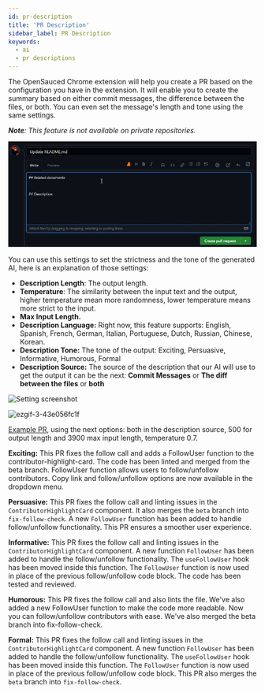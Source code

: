 ```yaml
---
id: pr-description
title: 'PR Description'
sidebar_label: PR Description
keywords:
  - ai
  - pr descriptions
---
```


The OpenSauced Chrome extension will help you create a PR based on the configuration you have in the extension. It will enable you to create the summary based on either commit messages, the difference between the files, or both. You can even set the message's length and tone using the same settings.

_**Note**: This feature is not available on private repositories._

![generate pr description](../../../static/gif/pr-description.gif)

You can use this settings to set the strictness and the tone of the generated AI, here is an explanation of those settings:

- **Description Length**: The output length.
- **Temperature**: The similarity between the input text and the output, higher temperature mean more randomness, lower temperature means more strict to the input.
- **Max Input Length.**
- **Description Language:** Right now, this feature supports: English, Spanish, French, German, Italian, Portuguese, Dutch, Russian, Chinese, Korean.
- **Description Tone:** The tone of the output: Exciting, Persuasive, Informative, Humorous, Formal
- **Description Source:** The source of the description that our AI will use to get the output it can be the next: **Commit Messages** or **The diff between the files** or **both**

![Setting screenshot](https://user-images.githubusercontent.com/18273833/241760972-aa10eabe-3c01-4921-956a-ab85bada1575.png)

![ezgif-3-43e056fc1f](https://github.com/open-sauced/docs.opensauced.pizza/assets/18273833/fa19fa8e-e652-461c-8df4-6e959c9b9943)

[Example PR](https://github.com/open-sauced/insights/pull/1197), using the next options: both in the description source, 500 for output length and 3900 max input length, temperature 0.7.

**Exciting:** This PR fixes the follow call and adds a FollowUser function to the contributor-highlight-card. The code has been linted and merged from the beta branch. FollowUser function allows users to follow/unfollow contributors. Copy link and follow/unfollow options are now available in the dropdown menu.

**Persuasive:** This PR fixes the follow call and linting issues in the `ContributorHighlightCard` component. It also merges the `beta` branch into `fix-follow-check`. A new `FollowUser` function has been added to handle follow/unfollow functionality. This PR ensures a smoother user experience.

**Informative:** This PR fixes the follow call and linting issues in the `ContributorHighlightCard` component. A new function `FollowUser` has been added to handle the follow/unfollow functionality. The `useFollowUser` hook has been moved inside this function. The `FollowUser` function is now used in place of the previous follow/unfollow code block. The code has been tested and reviewed.

**Humorous:** This PR fixes the follow call and also lints the file. We've also added a new FollowUser function to make the code more readable. Now you can follow/unfollow contributors with ease. We've also merged the beta branch into fix-follow-check.

**Formal:** This PR fixes the follow call and linting issues in the `ContributorHighlightCard` component. A new function `FollowUser` has been added to handle the follow/unfollow functionality. The `useFollowUser` hook has been moved inside this function. The `FollowUser` function is now used in place of the previous follow/unfollow code block. This PR also merges the `beta` branch into `fix-follow-check`.
